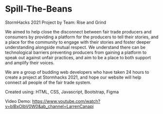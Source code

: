 # Spill-The-Beans
StormHacks 2021 Project by Team: Rise and Grind

We aimed to help close the disconnect between fair trade producers and consumers by providing a platform for the producers to tell their stories, and a place for the community to engage with their stories and foster deeper understanding alongside mutual respect. We understand there can be technological barriers preventing producers from gaining a platform to speak out against unfair practices, and aim to be a place to both support and amplify their voices.

We are a group of budding web developers who have taken 24 hours to create a project at Stormhacks 2021, and hope our website will help connect all people of the fair trade system.

Created using: HTML, CSS, Javascript, Bootstrap, Figma

Video Demo: https://www.youtube.com/watch?v=blBxOIbV0W0&ab_channel=LarrenCanapi
